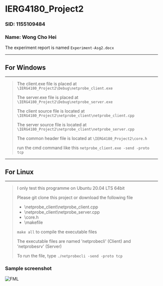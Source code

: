 # IERG4180_Project2

### SID: 1155109484

### Name: Wong Cho Hei


The experiment report is named `Experiment-Asg2.docx`


--------------
## For Windows
--------------
> The client.exe file is placed at `\IERG4180_Project2\Debug\netprobe_client.exe`
> 
> The server.exe file is placed at `\IERG4180_Project2\Debug\netprobe_server.exe`
> 
> The client source file is located at `\IERG4180_Project2\netprobe_client\netprobe_client.cpp`
> 
> The server source file is located at `\IERG4180_Project2\netprobe_client\netprobe_server.cpp`
> 
> The common header file is located at `\IERG4180_Project2\core.h`
>
> run the cmd command like this `netprobe_client.exe -send -proto tcp`
--------------
## For Linux
--------------
> I only test this programme on Ubuntu 20.04 LTS 64bit
> 
> Please git clone this project or download the following file
> - \netprobe_client\netprobe_client.cpp
> - \netprobe_client\netprobe_server.cpp
> - \core.h
> - \makefile
> 
> `make all` to compile the executable files
> 
> The executable files are named 'netprobecli' (Client) and 'netprobesrv' (Server)
>
> To run the file, type `./netprobecli -send -proto tcp`
>

### Sample screenshot

![FML](/screenshot1.jpg?raw=true "Sample screenshot")